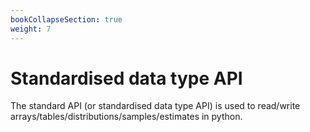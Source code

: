 ```yaml
---
bookCollapseSection: true
weight: 7
---
```


# Standardised data type API

The standard API (or standardised data type API) is used to read/write arrays/tables/distributions/samples/estimates in python.
